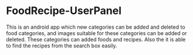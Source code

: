 # FoodRecipe-UserPanel
This is an android app which new categories can be added and deleted to food categories, 
and images suitable for these categories can be added or deleted. 
These categories can added foods and recipes. Also the it is able to find the recipes from the search box easily.
